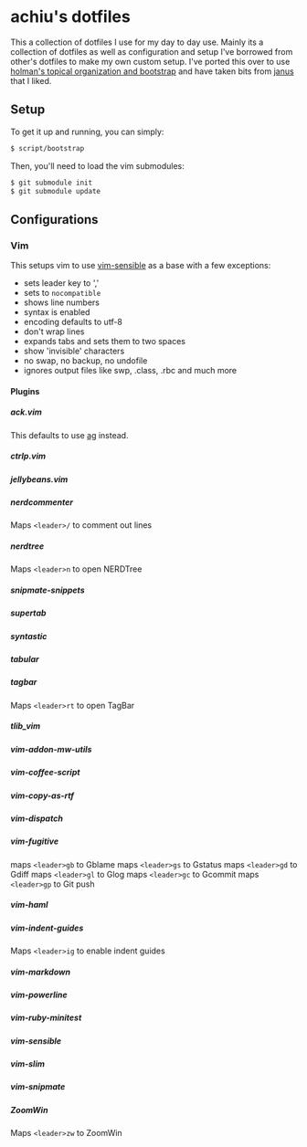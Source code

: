 # achiu's dotfiles #

This a collection of dotfiles I use for my day to day use. Mainly its a
collection of dotfiles as well as configuration and setup I've borrowed
from other's dotfiles to make my own custom setup. I've ported this over
to use [holman's topical organization and
bootstrap](https://github.com/holman/dotfiles) and have taken bits from
[janus](github.com/carlhuda/janus) that I liked. 

## Setup ##

To get it up and running, you can simply:

```bash
$ script/bootstrap
```

Then, you'll need to load the vim submodules:

```bash
$ git submodule init
$ git submodule update
```

## Configurations


### Vim

This setups vim to use
[vim-sensible](https://github.com/tpope/vim-sensible) as a base with a
few exceptions:

* sets leader key to ','
* sets to `nocompatible `
* shows line numbers
* syntax is enabled
* encoding defaults to utf-8
* don't wrap lines
* expands tabs and sets them to two spaces
* show 'invisible' characters
* no swap, no backup, no undofile
* ignores output files like swp, .class, .rbc and much more

#### Plugins

##### ack.vim

This defaults to use [ag]() instead.

##### ctrlp.vim
##### jellybeans.vim
##### nerdcommenter

Maps `<leader>/` to comment out lines

##### nerdtree

Maps `<leader>n` to open NERDTree

##### snipmate-snippets
##### supertab
##### syntastic
##### tabular
##### tagbar

Maps `<leader>rt` to open TagBar

##### tlib_vim
##### vim-addon-mw-utils
##### vim-coffee-script
##### vim-copy-as-rtf
##### vim-dispatch
##### vim-fugitive

maps `<leader>gb` to Gblame
maps `<leader>gs` to Gstatus
maps `<leader>gd` to Gdiff
maps `<leader>gl` to Glog
maps `<leader>gc` to Gcommit
maps `<leader>gp` to Git push

##### vim-haml
##### vim-indent-guides

Maps `<leader>ig` to enable indent guides

##### vim-markdown
##### vim-powerline
##### vim-ruby-minitest
##### vim-sensible
##### vim-slim
##### vim-snipmate
##### ZoomWin

Maps `<leader>zw` to ZoomWin
